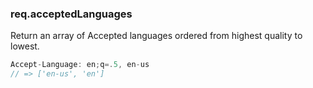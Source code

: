 <h3 id='req.acceptedLanguages'>req.acceptedLanguages</h3>

Return an array of Accepted languages ordered from highest quality to lowest.

```js
Accept-Language: en;q=.5, en-us
// => ['en-us', 'en']
```
